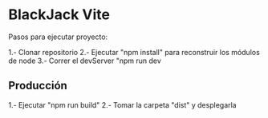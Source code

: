 # BlackJack Vite

Pasos para ejecutar proyecto:

1.- Clonar repositorio
2.- Ejecutar "npm install" para reconstruir los módulos de node
3.- Correr el devServer "npm run dev


## Producción

1.- Ejecutar "npm run build"
2.- Tomar la carpeta "dist" y desplegarla
